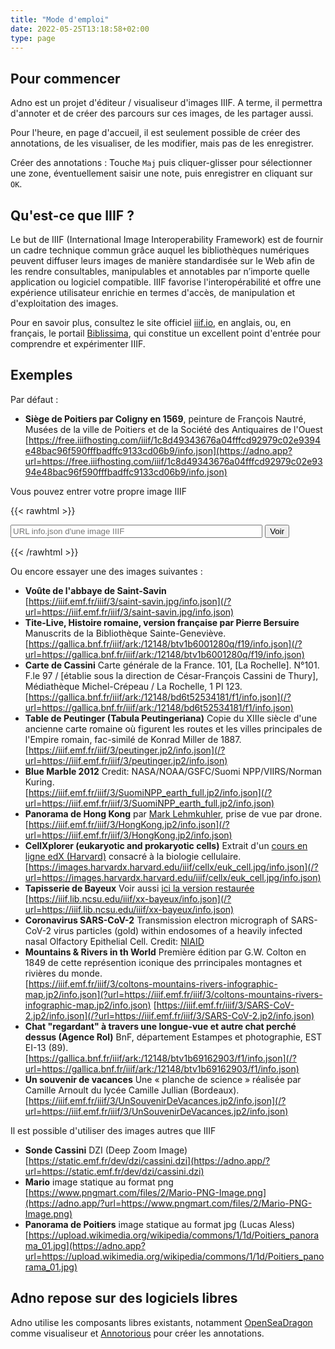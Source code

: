 ```yaml
---
title: "Mode d'emploi"
date: 2022-05-25T13:18:58+02:00
type: page
---
```


## Pour commencer

Adno est un projet d'éditeur / visualiseur d'images IIIF. A terme, il permettra d'annoter et de créer des parcours sur ces images, de les partager aussi.


Pour l'heure, en page d'accueil, il est seulement possible de créer des annotations, de les visualiser, de les modifier, mais pas de les enregistrer.

Créer des annotations
: Touche `Maj` puis cliquer-glisser pour sélectionner une zone, éventuellement saisir une note, puis enregistrer en cliquant sur `OK`.

## Qu'est-ce que IIIF ?

Le but de IIIF (International Image Interoperability Framework) est de fournir un cadre technique commun grâce auquel les bibliothèques numériques peuvent diffuser leurs images de manière standardisée sur le Web afin de les rendre consultables, manipulables et annotables par n’importe quelle application ou logiciel compatible. IIIF favorise l'interopérabilité et offre une expérience utilisateur enrichie en termes d'accès, de manipulation et d'exploitation des images.

Pour en savoir plus, consultez le site officiel [iiif.io](https://iiif.io), en anglais, ou, en français, le portail [Biblissima](https://iiif.biblissima.fr/), qui constitue un excellent point d'entrée pour comprendre et expérimenter IIIF.

## Exemples

Par défaut :
- __Siège de Poitiers par Coligny en 1569__, peinture de François Nautré,
Musées de la ville de Poitiers et de la Société des Antiquaires de l'Ouest  
[https://free.iiifhosting.com/iiif/1c8d49343676a04fffcd92979c02e9394e48bac96f590fffbadffc9133cd06b9/info.json](https://adno.app?url=https://free.iiifhosting.com/iiif/1c8d49343676a04fffcd92979c02e9394e48bac96f590fffbadffc9133cd06b9/info.json)

Vous pouvez entrer votre propre image IIIF

{{< rawhtml >}}
<form action="/" method="get">
  <input type="url" id="url" name="url" placeholder="URL info.json d'une image IIIF" style="width: 80%">
  <input type="submit" value="Voir">
</form>
{{< /rawhtml >}}

Ou encore essayer une des images suivantes :
- __Voûte de l'abbaye de Saint-Savin__  
[https://iiif.emf.fr/iiif/3/saint-savin.jpg/info.json](/?url=https://iiif.emf.fr/iiif/3/saint-savin.jpg/info.json)
- __Tite-Live, Histoire romaine, version française par Pierre Bersuire__ Manuscrits de la Bibliothèque Sainte-Geneviève.    
[https://gallica.bnf.fr/iiif/ark:/12148/btv1b6001280q/f19/info.json](/?url=https://gallica.bnf.fr/iiif/ark:/12148/btv1b6001280q/f19/info.json)
- __Carte de Cassini__ Carte générale de la France. 101, [La Rochelle]. N°101. F.le 97 / [établie sous la direction de César-François Cassini de Thury], Médiathèque Michel-Crépeau / La Rochelle, 1 Pl 123.  
[https://gallica.bnf.fr/iiif/ark:/12148/bd6t52534181/f1/info.json](/?url=https://gallica.bnf.fr/iiif/ark:/12148/bd6t52534181/f1/info.json)
- __Table de Peutinger (Tabula Peutingeriana)__ Copie du XIIIe siècle d'une ancienne carte romaine où figurent les routes et les villes principales de l'Empire romain, fac-similé de Konrad Miller de 1887.  
[https://iiif.emf.fr/iiif/3/peutinger.jp2/info.json](/?url=https://iiif.emf.fr/iiif/3/peutinger.jp2/info.json)
- __Blue Marble 2012__ Credit: NASA/NOAA/GSFC/Suomi NPP/VIIRS/Norman Kuring.  
[https://iiif.emf.fr/iiif/3/SuomiNPP_earth_full.jp2/info.json](/?url=https://iiif.emf.fr/iiif/3/SuomiNPP_earth_full.jp2/info.json)
- __Panorama de Hong Kong__ par [Mark Lehmkuhler](https://www.flickr.com/photos/mark_lehmkuhler/33011219102), prise de vue par drone.  
[https://iiif.emf.fr/iiif/3/HongKong.jp2/info.json](/?url=https://iiif.emf.fr/iiif/3/HongKong.jp2/info.json)
- __CellXplorer (eukaryotic and prokaryotic cells)__ Extrait d'un [cours en ligne edX (Harvard)](https://courses.edx.org/courses/course-v1:HarvardX+MCB64.1x+2T2016/d16e07a5cec442eeb7cd9dfcb695dce0/) consacré à la biologie cellulaire.  
[https://images.harvardx.harvard.edu/iiif/cellx/euk_cell.jpg/info.json](/?url=https://images.harvardx.harvard.edu/iiif/cellx/euk_cell.jpg/info.json)
- __Tapisserie de Bayeux__ Voir aussi [ici la version restaurée](https://www.bayeuxmuseum.com/la-tapisserie-de-bayeux/decouvrir-la-tapisserie-de-bayeux/explorer-la-tapisserie-de-bayeux-en-ligne/)  
[https://iiif.lib.ncsu.edu/iiif/xx-bayeux/info.json](/?url=https://iiif.lib.ncsu.edu/iiif/xx-bayeux/info.json)
- __Coronavirus SARS-CoV-2__ Transmission electron micrograph of SARS-CoV-2 virus particles (gold) within endosomes of a heavily infected nasal Olfactory Epithelial Cell. Credit: [NIAID](https://www.flickr.com/photos/niaid)  
- __Mountains & Rivers in th World__ Première édition par G.W. Colton en 1849 de cette représention iconique des prrincipales montagnes et rivières du monde.  
[https://iiif.emf.fr/iiif/3/coltons-mountains-rivers-infographic-map.jp2/info.json](?url=https://iiif.emf.fr/iiif/3/coltons-mountains-rivers-infographic-map.jp2/info.json)
[https://iiif.emf.fr/iiif/3/SARS-CoV-2.jp2/info.json](/?url=https://iiif.emf.fr/iiif/3/SARS-CoV-2.jp2/info.json)
- __Chat "regardant" à travers une longue-vue et autre chat perché dessus (Agence Rol)__ BnF, département Estampes et photographie, EST EI-13 (89).  
[https://gallica.bnf.fr/iiif/ark:/12148/btv1b69162903/f1/info.json](/?url=https://gallica.bnf.fr/iiif/ark:/12148/btv1b69162903/f1/info.json)
- __Un souvenir de vacances__ Une « planche de science » réalisée par Camille Arnoult du lycée Camille Jullian (Bordeaux).  
[https://iiif.emf.fr/iiif/3/UnSouvenirDeVacances.jp2/info.json](/?url=https://iiif.emf.fr/iiif/3/UnSouvenirDeVacances.jp2/info.json)

Il est possible d'utiliser des images autres que IIIF
- __Sonde Cassini__ DZI (Deep Zoom Image)  
[https://static.emf.fr/dev/dzi/cassini.dzi](https://adno.app/?url=https://static.emf.fr/dev/dzi/cassini.dzi)
- __Mario__ image statique au format png  
[https://www.pngmart.com/files/2/Mario-PNG-Image.png](https://adno.app/?url=https://www.pngmart.com/files/2/Mario-PNG-Image.png)
- __Panorama de Poitiers__ image statique au format jpg (Lucas Aless)  
[https://upload.wikimedia.org/wikipedia/commons/1/1d/Poitiers_panorama_01.jpg](https://adno.app?url=https://upload.wikimedia.org/wikipedia/commons/1/1d/Poitiers_panorama_01.jpg)

## Adno repose sur des logiciels libres

Adno utilise les composants libres existants, notamment [OpenSeaDragon](https://openseadragon.github.io/) comme visualiseur et [Annotorious](https://recogito.github.io/annotorious/) pour créer les annotations.
